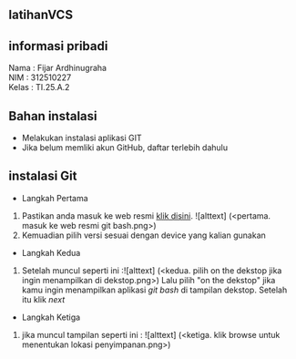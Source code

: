 ## latihanVCS
## informasi pribadi
Nama : Fijar Ardhinugraha  
NIM : 312510227  
Kelas : TI.25.A.2  

## Bahan instalasi
- Melakukan instalasi aplikasi GIT
- Jika belum memliki akun GitHub, daftar terlebih dahulu

## instalasi Git
- Langkah Pertama
1. Pastikan anda masuk ke web resmi [klik disini](https://git-scm.com/install/).
![alttext] (<pertama. masuk ke web resmi git bash.png>)
2. Kemuadian pilih versi sesuai dengan device yang kalian gunakan
- Langkah Kedua
1. Setelah muncul seperti ini :![alttext] (<kedua. pilih on the dekstop jika ingin menampilkan di dekstop.png>)
Lalu pilih "on the dekstop" jika kamu ingin menampilkan aplikasi *git bash* di tampilan dekstop.
Setelah itu klik *next*
- Langkah Ketiga
1. jika muncul tampilan seperti ini :
![alttext] (<ketiga. klik browse untuk menentukan lokasi penyimpanan.png>)
